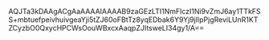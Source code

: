 AQJTa3kDAAgACgAaAAAAIAAAAB9zaGEzLTI1NmFlczI1Ni9vZmJ6ay1TTkFSS+mbtuefpeivhuivgeaYji5tZJ60oFBtTz8yqEDbak6Y9Yj9jIlpPjgReviLUnR1KTZCyzbO0QxycHPCWsOouWBxcxAaqpZJItsweLI34gy1/A==